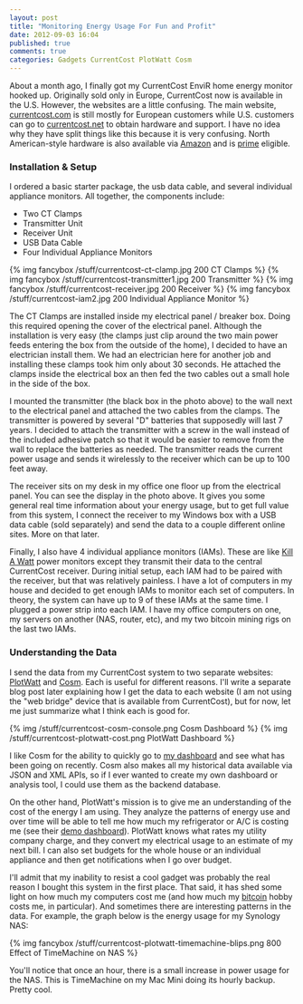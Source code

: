 ```yaml
---
layout: post
title: "Monitoring Energy Usage For Fun and Profit"
date: 2012-09-03 16:04
published: true
comments: true
categories: Gadgets CurrentCost PlotWatt Cosm
---
```


About a month ago, I finally got my CurrentCost EnviR home energy monitor hooked up. Originally sold only in Europe, CurrentCost now is available in the U.S.  However, the websites are a little confusing.  The main website, [currentcost.com](http://currentcost.com) is still mostly for European customers while U.S. customers can go to [currentcost.net](http://currentcost.net) to obtain hardware and support.  I have no idea why they have split things like this because it is very confusing.  North American-style hardware is also available via [Amazon](http://amzn.com/B002J9IDSG?tag=ewalnet-20) and is [prime](http://www.amazon.com/gp/prime/?tag=ewalnet-20) eligible.

### Installation & Setup

I ordered a basic starter package, the usb data cable, and several individual appliance monitors.  All together, the components include:

* Two CT Clamps
* Transmitter Unit
* Receiver Unit
* USB Data Cable
* Four Individual Appliance Monitors

{% img fancybox /stuff/currentcost-ct-clamp.jpg 200 CT Clamps %}
{% img fancybox /stuff/currentcost-transmitter1.jpg 200 Transmitter %}
{% img fancybox /stuff/currentcost-receiver.jpg 200 Receiver %}
{% img fancybox /stuff/currentcost-iam2.jpg 200 Individual Appliance Monitor %}

The CT Clamps are installed inside my electrical panel / breaker box. Doing this required opening the cover of the electrical panel.  Although the installation is very easy (the clamps just clip around the two main power feeds entering the box from the outside of the home), I decided to have an electrician install them.  We had an electrician here for another job and installing these clamps took him only about 30 seconds. He attached the clamps inside the electrical box an then fed the two cables out a small hole in the side of the box.

I mounted the transmitter (the black box in the photo above) to the wall next to the electrical panel and attached the two cables from the clamps.  The transmitter is powered by several "D" batteries that supposedly will last 7 years.  I decided to attach the transmitter with a screw in the wall instead of the included adhesive patch so that it would be easier to remove from the wall to replace the batteries as needed.  The transmitter reads the current power usage and sends it wirelessly to the receiver which can be up to 100 feet away.

The receiver sits on my desk in my office one floor up from the electrical panel.  You can see the display in the photo above.  It gives you some general real time information about your energy usage, but to get full value from this system, I connect the receiver to my Windows box with a USB data cable (sold separately) and send the data to a couple different online sites.  More on that later.

Finally, I also have 4 individual appliance monitors (IAMs).  These are like [Kill A Watt](http://amzn.com/B000RGF29Q?tag=ewalnet-20) power monitors except they transmit their data to the central CurrentCost receiver.  During initial setup, each IAM had to be paired with the receiver, but that was relatively painless.  I have a lot of computers in my house and decided to get enough IAMs to monitor each set of computers.  In theory, the system can have up to 9 of these IAMs at the same time.  I plugged a power strip into each IAM.  I have my office computers on one, my servers on another (NAS, router, etc), and my two bitcoin mining rigs on the last two IAMs.

### Understanding the Data

I send the data from my CurrentCost system to two separate websites: [PlotWatt](http://plotwatt.com) and [Cosm](http://cosm.com).  Each is useful for different reasons.  I'll write a separate blog post later explaining how I get the data to each website (I am not using the "web bridge" device that is available from CurrentCost), but for now, let me just summarize what I think each is good for.

{% img /stuff/currentcost-cosm-console.png Cosm Dashboard %}
{% img /stuff/currentcost-plotwatt-cost.png PlotWatt Dashboard %}

I like Cosm for the ability to quickly go to [my dashboard](https://cosm.com/feeds/71541) and see what has been going on recently.  Cosm also makes all my historical data available via JSON and XML APIs, so if I ever wanted to create my own dashboard or analysis tool, I could use them as the backend database.

On the other hand, PlotWatt's mission is to give me an understanding of the cost of the energy I am using.  They analyze the patterns of energy use and over time will be able to tell me how much my refrigerator or A/C is costing me (see their [demo dashboard](https://plotwatt.com/users/demo_login)).  PlotWatt knows what rates my utility company charge, and they convert my electrical usage to an estimate of my next bill.  I can also set budgets for the whole house or an individual appliance and then get notifications when I go over budget.

I'll admit that my inability to resist a cool gadget was probably the real reason I bought this system in the first place.  That said, it has shed some light on how much my computers cost me (and how much my [bitcoin](http://bitcoin.org/) hobby costs me, in particular).  And sometimes there are interesting patterns in the data.  For example, the graph below is the energy usage for my Synology NAS:

{% img fancybox /stuff/currentcost-plotwatt-timemachine-blips.png 800 Effect of TimeMachine on NAS %}

You'll notice that once an hour, there is a small increase in power usage for the NAS. This is TimeMachine on my Mac Mini doing its hourly backup.  Pretty cool.

<br class="clear" />
